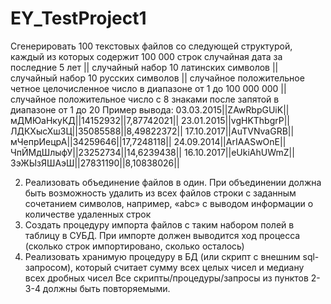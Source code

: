 # EY_TestProject1
Сгенерировать 100 текстовых файлов со следующей структурой, каждый из которых содержит
100 000 строк
случайная дата за последние 5 лет || случайный набор 10 латинских символов ||
случайный набор 10 русских символов || случайное положительное четное
целочисленное число в диапазоне от 1 до 100 000 000 || случайное положительное
число с 8 знаками после запятой в диапазоне от 1 до 20
Пример вывода:
03.03.2015||ZAwRbpGUiK||мДМЮаНкуКД||14152932||7,87742021||
23.01.2015||vgHKThbgrP||ЛДКХысХшЗЦ||35085588||8,49822372||
17.10.2017||AuTVNvaGRB||мЧепрИецрА||34259646||17,7248118||
24.09.2014||ArIAASwOnE||ЧпЙМдШлыфУ||23252734||14,6239438||
16.10.2017||eUkiAhUWmZ||ЗэЖЫзЯШАэШ||27831190||8,10838026||

2. Реализовать объединение файлов в один. При объединении должна быть возможность
удалить из всех файлов строки с заданным сочетанием символов, например, «abc» с выводом
информации о количестве удаленных строк
3. Создать процедуру импорта файлов с таким набором полей в таблицу в СУБД. При импорте
должен выводится ход процесса (сколько строк импортировано, сколько осталось)
4. Реализовать хранимую процедуру в БД (или скрипт с внешним sql-запросом), который считает
сумму всех целых чисел и медиану всех дробных чисел
Все скрипты/процедуры/запросы из пунктов 2-3-4 должны быть повторяемыми.
